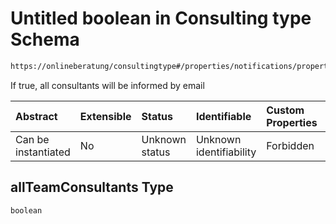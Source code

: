 # Untitled boolean in Consulting type Schema

```txt
https://onlineberatung/consultingtype#/properties/notifications/properties/teamSessions/properties/newMessage/properties/allTeamConsultants
```

If true, all consultants will be informed by email

| Abstract            | Extensible | Status         | Identifiable            | Custom Properties | Additional Properties | Access Restrictions | Defined In                                                           |
| :------------------ | :--------- | :------------- | :---------------------- | :---------------- | :-------------------- | :------------------ | :------------------------------------------------------------------- |
| Can be instantiated | No         | Unknown status | Unknown identifiability | Forbidden         | Allowed               | none                | [consulting-type.json*](consulting-type.json "open original schema") |

## allTeamConsultants Type

`boolean`
